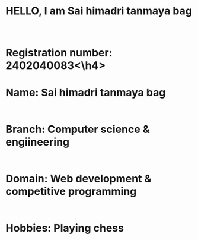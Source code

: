 **<h1>HELLO, I am Sai himadri tanmaya bag<h1>**

**<h4>Registration number: 2402040083<\h4>**

**<h4>Name: Sai himadri tanmaya bag<h6>**

**<h4>Branch: Computer science & engiineering<h6>**

**<h4>Domain: Web development & competitive programming<h6>**

**<h4>Hobbies: Playing chess<h6>**